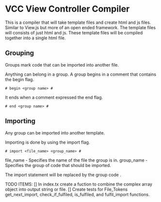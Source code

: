 # VCC View Controller Compiler
This is a compiler that will take template files and create html and js files. Similar to View.js but more of an open ended framework. The template files will consists of just html and js. These template files will be compiled together into a single html file. 




## Grouping

Groups mark code that can be imported into another file. 

Anything can belong in a group. A group begins in a comment that contains the begin flag. 

```
# begin <group name> #
```

It ends when a comment expressed the end flag.

```
# end <group name> #
```

## Importing

Any group can be imported into another template.

Importing is done by using the import flag.

```
# import <file_name> <group_name> #
```

file_name - Specifies the name of the file the group is in.
group_name - Specifies the group of code that should be imported.

The import statement will be replaced by the group code . 



TODO ITEMS:
[] In index.tx create a fuction to combine the complex array object into output string or file.
[] Create tests for File_Tokens get_next_import, check_if_fulfiled, is_fulfiled, and fulfil_import functions.
